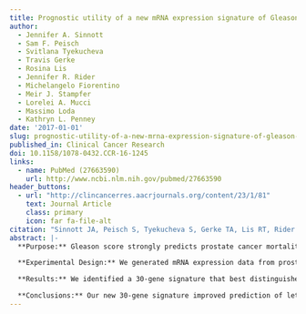 ```yaml
---
title: Prognostic utility of a new mRNA expression signature of Gleason score
author:
  - Jennifer A. Sinnott
  - Sam F. Peisch
  - Svitlana Tyekucheva
  - Travis Gerke
  - Rosina Lis
  - Jennifer R. Rider
  - Michelangelo Fiorentino
  - Meir J. Stampfer
  - Lorelei A. Mucci
  - Massimo Loda
  - Kathryn L. Penney
date: '2017-01-01'
slug: prognostic-utility-of-a-new-mrna-expression-signature-of-gleason-score
published_in: Clinical Cancer Research
doi: 10.1158/1078-0432.CCR-16-1245
links:
  - name: PubMed (27663590)
    url: http://www.ncbi.nlm.nih.gov/pubmed/27663590
header_buttons:
  - url: "http://clincancerres.aacrjournals.org/content/23/1/81"
    text: Journal Article
    class: primary
    icon: far fa-file-alt
citation: "Sinnott JA, Peisch S, Tyekucheva S, Gerke TA, Lis RT, Rider JR, Fiorentino M, Stampfer MJ, Mucci LA, Loda M, Penney KL. Prognostic utility of a new mRNA expression signature of Gleason score. Clin Cancer Res 2017; 23(1): 81--87. PMID: 27663590. PMCID: PMC5215643. "
abstract: |-
  **Purpose:** Gleason score strongly predicts prostate cancer mortality; however, scoring varies among pathologists, and many men are diagnosed with intermediate-risk Gleason score 7. We previously developed a 157-gene signature for Gleason score using a limited gene panel. Using a new whole-transcriptome expression dataset, we verified the previous signature's performance and developed a new Gleason signature to improve lethal outcome prediction among men with Gleason score 7.

  **Experimental Design:** We generated mRNA expression data from prostate tumor tissue from men in the Physicians' Health Study and Health Professionals Follow-Up Study (N = 404) using the Affymetrix Human Gene 1.0 ST microarray. The Prediction Analysis for Microarrays method was used to develop a signature to distinguish high (≥8) versus low (≤6) Gleason score. We evaluated the signature's ability to improve prediction of lethality among men with Gleason score 7, adjusting for 3 + 4/4 + 3 status, by quantifying the area under the receiver operating characteristic (ROC) curve (AUC).

  **Results:** We identified a 30-gene signature that best distinguished Gleason score ≤6 from ≥8. The AUC to predict lethal disease among Gleason score 7 men was 0.76 [95% confidence interval (CI), 0.67–0.84] compared with 0.68 (95% CI, 0.59–0.76) using 3 + 4/4 + 3 status alone (P = 0.0001). This signature was a nonsignificant (P = 0.09) improvement over our previous signature (AUC = 0.72).

  **Conclusions:** Our new 30-gene signature improved prediction of lethality among men with Gleason score 7. This signature can potentially become a useful prognostic tool for physicians to improve treatment decision making.
---
```


<!--
## Common icons

Font Awesome: https://fontawesome.com/icons
Academic Icons: http://jpswalsh.github.io/academicons/

github: fab fa-github
twitter: fab fa-twitter
rocket (app): fas fa-rocket
biorxiv: ai ai-biorxiv
arvix: ai ai-arxiv
doi: ai ai-doi
pubmed: ai ai-pubmed
generic paper: far fa-file-alt
generic project: fas fa-briefcase
-->

<!--
You can include extra content here as markdown.
It will render after Abstract and Links and before Citation.
-->
